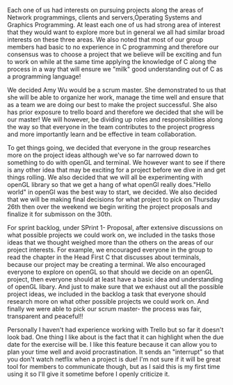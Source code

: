 

Each one of us had interests on pursuing projects along the areas of Network programmings, clients and servers,Operating Systems and Graphics Programming. At least each one of us had strong area of interest that they would want to explore more but in general we all had  similar broad interests on these three areas. We also noted that most of our group members had basic to no experience in C programming and therefore our consensus was to choose a project that we believe will be exciting and fun to work on while at the same time applying the knowledge of C along the process in a way that will ensure we "milk" good understanding out of C as a programming language!

We decided Amy Wu would be a scrum master. She demonstrated to us that she will be able to organize her work, manage the time well and ensure that as a team we are doing our best to make the project successful. She also has prior exposure to trello board and therefore we decided that she will be our master! We will however, be dividing up roles and responsibilities along the way so that everyone in the team contributes to the project progress and more importantly learn and be effective in team collaboration. 

To get things going, we decided that everyone in the group researches more on the project ideas although we've so far narrowed down to something to do with openGL and terminal. We however want to see if there is any other idea that may be exciting for a project before we dive in and get things rolling. We also decided that we will all be experimenting with openGL library so that we get a hang of what openGl really does."Hello world" in openGl was the best way to start, we decided.  We also decided that we will be making final decisions for what project to pick on Thursday 26th then over the weekend we begin writing the project proposals and finalize it for submisson on the 30th. 

For sprint backlog, under SPrint 1- Proposal, after extensive discussions on what possible projects we could work on, we included in the tasks those ideas that we thought weighed more than the others on the areas of our project interests. For example, we encouraged everyone in the group to read the chapter in the Head First C that discusses about terminals, because our project may be creating a terminal. We also encouraged everyone to explore on openGL so that should we decide on an openGL project, then everyone should at least have a basic idea and understanding of openGL libary. And just to make sure that we exhaust out all the possible project ideas, we included in the backlog a task that everyone should research more on what other possible projects we could work on. And finally we were able to pick our scrum master- the process was fair, transparent and peaceful!!

Personally I haven't had experience working with Trello but so far it doesn't look bad. One thing I like about is the fact that it can highlight when the due date for the exercise will be. I like this feature because it can allow you to plan your time well and avoid procrastination. It sends an "interrupt" so that you don't watch netflix when a project is due! I'm not sure if it will be great tool for members to communicate though, but as I said this is my first time using it so I'll give it sometime before I openly criticize it. 




